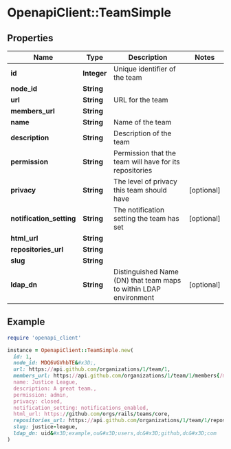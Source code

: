 # OpenapiClient::TeamSimple

## Properties

| Name | Type | Description | Notes |
| ---- | ---- | ----------- | ----- |
| **id** | **Integer** | Unique identifier of the team |  |
| **node_id** | **String** |  |  |
| **url** | **String** | URL for the team |  |
| **members_url** | **String** |  |  |
| **name** | **String** | Name of the team |  |
| **description** | **String** | Description of the team |  |
| **permission** | **String** | Permission that the team will have for its repositories |  |
| **privacy** | **String** | The level of privacy this team should have | [optional] |
| **notification_setting** | **String** | The notification setting the team has set | [optional] |
| **html_url** | **String** |  |  |
| **repositories_url** | **String** |  |  |
| **slug** | **String** |  |  |
| **ldap_dn** | **String** | Distinguished Name (DN) that team maps to within LDAP environment | [optional] |

## Example

```ruby
require 'openapi_client'

instance = OpenapiClient::TeamSimple.new(
  id: 1,
  node_id: MDQ6VGVhbTE&#x3D;,
  url: https://api.github.com/organizations/1/team/1,
  members_url: https://api.github.com/organizations/1/team/1/members{/member},
  name: Justice League,
  description: A great team.,
  permission: admin,
  privacy: closed,
  notification_setting: notifications_enabled,
  html_url: https://github.com/orgs/rails/teams/core,
  repositories_url: https://api.github.com/organizations/1/team/1/repos,
  slug: justice-league,
  ldap_dn: uid&#x3D;example,ou&#x3D;users,dc&#x3D;github,dc&#x3D;com
)
```

